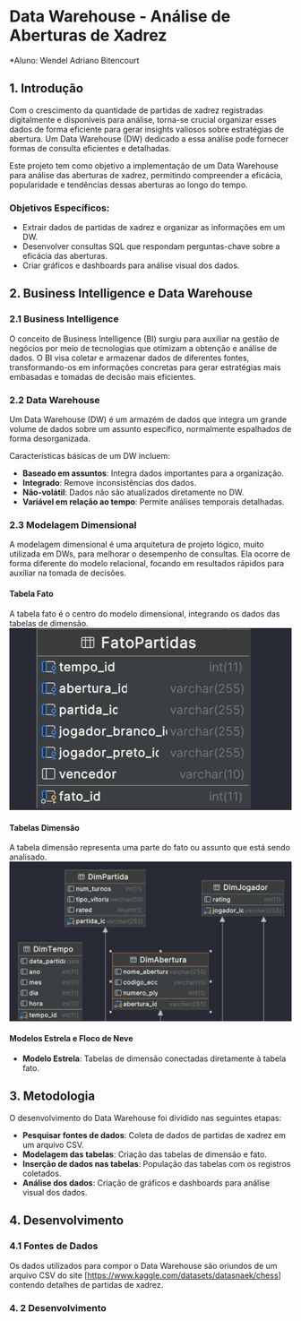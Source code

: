 # Data Warehouse - Análise de Aberturas de Xadrez

*Aluno: Wendel Adriano Bitencourt


## 1. Introdução

Com o crescimento da quantidade de partidas de xadrez registradas digitalmente e disponíveis para análise, torna-se crucial organizar esses dados de forma eficiente para gerar insights valiosos sobre estratégias de abertura. Um Data Warehouse (DW) dedicado a essa análise pode fornecer formas de consulta eficientes e detalhadas.

Este projeto tem como objetivo a implementação de um Data Warehouse para análise das aberturas de xadrez, permitindo compreender a eficácia, popularidade e tendências dessas aberturas ao longo do tempo. 

### Objetivos Específicos:
- Extrair dados de partidas de xadrez e organizar as informações em um DW.
- Desenvolver consultas SQL que respondam perguntas-chave sobre a eficácia das aberturas.
- Criar gráficos e dashboards para análise visual dos dados.

## 2. Business Intelligence e Data Warehouse

### 2.1 Business Intelligence
O conceito de Business Intelligence (BI) surgiu para auxiliar na gestão de negócios por meio de tecnologias que otimizam a obtenção e análise de dados. O BI visa coletar e armazenar dados de diferentes fontes, transformando-os em informações concretas para gerar estratégias mais embasadas e tomadas de decisão mais eficientes.

### 2.2 Data Warehouse
Um Data Warehouse (DW) é um armazém de dados que integra um grande volume de dados sobre um assunto específico, normalmente espalhados de forma desorganizada.

Características básicas de um DW incluem:
- **Baseado em assuntos**: Integra dados importantes para a organização.
- **Integrado**: Remove inconsistências dos dados.
- **Não-volátil**: Dados não são atualizados diretamente no DW.
- **Variável em relação ao tempo**: Permite análises temporais detalhadas.

### 2.3 Modelagem Dimensional
A modelagem dimensional é uma arquitetura de projeto lógico, muito utilizada em DWs, para melhorar o desempenho de consultas. Ela ocorre de forma diferente do modelo relacional, focando em resultados rápidos para auxiliar na tomada de decisões.

#### Tabela Fato
A tabela fato é o centro do modelo dimensional, integrando os dados das tabelas de dimensão.
![Tabela Fato](https://raw.githubusercontent.com/WendelBitencourt/DW-Analize-Aberturas-Xadrez/main/graficos/fato.png)

#### Tabelas Dimensão
A tabela dimensão representa uma parte do fato ou assunto que está sendo analisado.
![Tabela Dimensão](https://raw.githubusercontent.com/WendelBitencourt/DW-Analize-Aberturas-Xadrez/main/graficos/dimensoes.png)

#### Modelos Estrela e Floco de Neve
- **Modelo Estrela**: Tabelas de dimensão conectadas diretamente à tabela fato.


## 3. Metodologia

O desenvolvimento do Data Warehouse foi dividido nas seguintes etapas:
- **Pesquisar fontes de dados**: Coleta de dados de partidas de xadrez em um arquivo CSV.
- **Modelagem das tabelas**: Criação das tabelas de dimensão e fato.
- **Inserção de dados nas tabelas**: População das tabelas com os registros coletados.
- **Análise dos dados**: Criação de gráficos e dashboards para análise visual dos dados.

## 4. Desenvolvimento

### 4.1 Fontes de Dados
Os dados utilizados para compor o Data Warehouse são oriundos de um arquivo CSV do site [https://www.kaggle.com/datasets/datasnaek/chess] contendo detalhes de partidas de xadrez.

### 4. 2 Desenvolvimento





